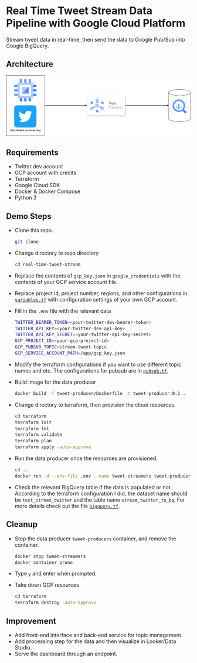 # Real Time Tweet Stream Data Pipeline with Google Cloud Platform

Stream tweet data in real-time, then send the data to Google Pub/Sub into Google BigQuery.

## Architecture

![twitter-to-bq](images/twitter-to-bq.png)

## Requirements

- Twitter dev account
- GCP account with credits
- Terraform
- Google Cloud SDK
- Docker & Docker Compose
- Python 3

## Demo Steps

- Clone this repo.

  ```bash
  git clone 
  ```

- Change directory to repo directory

  ```bash
  cd real-time-tweet-stream
  ```

- Replace the contents of `gcp_key.json` in `google_credentials` with the contents of your GCP service account file.

- Replace project id, project number, regions, and other configurations in [`variables.tf`](terraform/variables.tf) with configuration settings of your own GCP account.

- Fill in the `.env` file with the relevant data

  ```bash
  TWITTER_BEARER_TOKEN=<your-twitter-dev-bearer-token>
  TWITTER_API_KEY=<your-twitter-dev-api-key>
  TWITTER_API_KEY_SECRET=<your-twitter-api-key-secret>
  GCP_PROJECT_ID=<your-gcp-project-id>
  GCP_PUBSUB_TOPIC=stream-tweet-topic
  GCP_SERVICE_ACCOUNT_PATH=/app/gcp_key.json
  ```

- Modify the terraform configurations if you want to use different topic names and etc. The configurations for pubsub are in [`pubsub.tf`](terraform/pubsub.tf).

- Build image for the data producer

  ```bash
  docker build -f tweet-producer/Dockerfile -t tweet-producer:0.1 .
  ```

- Change directory to terraform, then provision the cloud resources.

  ```bash
  cd terraform
  terraform init
  terraform fmt
  terraform validate
  terraform plan
  terraform apply -auto-approve
  ```

- Run the data producer once the resources are provisioned.

  ```bash
  cd ..
  docker run -d --env-file .env --name tweet-streamers tweet-producer:0.1
  ```
  
- Check the relevant BigQuery table if the data is populated or not. According to the terraform configuration I did, the dataset name should be `test_stream_twitter` and the table name `stream_twitter_to_bq`. For more details check out the file [`bigquery.tf`](/terraform/bigquery.tf).

## Cleanup

- Stop the data producer `tweet-producers` container, and remove the container.

  ```bash
  docker stop tweet-streamers
  docker container prune
  ```

- Type `y` and enter when prompted.

- Take down GCP resources

  ```bash
  cd terraform
  terraform destroy -auto-approve
  ```

## Improvement

- Add front-end interface and back-end service for topic management.
- Add processing step for the data and then visualize in Looker/Data Studio.
- Serve the dashboard through an endpoint.
